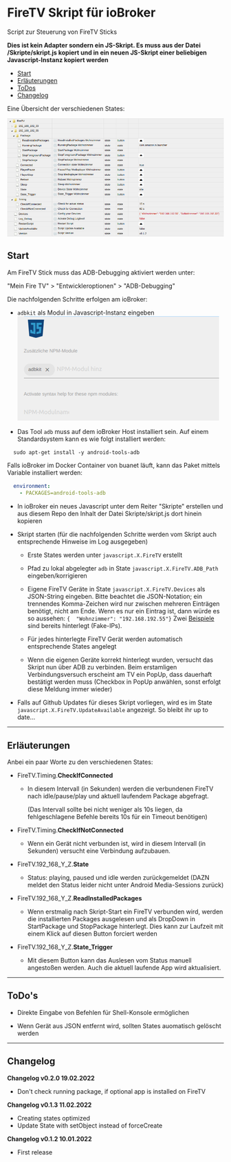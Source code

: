 # FireTV Skript für ioBroker

Script zur Steuerung von FireTV Sticks

**Dies ist kein Adapter sondern ein JS-Skript. Es muss aus der Datei /Skripte/skript.js kopiert und in ein neuen JS-Skript einer beliebigen Javascript-Instanz kopiert werden**

* [Start](#start)
* [Erläuterungen](#erläuterungen)
* [ToDos](#todos)
* [Changelog](#changelog)

Eine Übersicht der verschiedenen States:

![States Übersicht](./ReadMe_Images/states_example.png)

## Start

Am FireTV Stick muss das ADB-Debugging aktiviert werden unter:

"Mein Fire TV" > "Entwickleroptionen" > "ADB-Debugging"

Die nachfolgenden Schritte erfolgen am ioBroker:

* `adbkit` als Modul in Javascript-Instanz eingeben
  ![ADBKIT hinzufügen](./ReadMe_Images/adbkit.png)

* Das Tool `adb` muss auf dem ioBroker Host installiert sein. Auf einem Standardsystem kann es wie folgt installiert werden:

```
  sudo apt-get install -y android-tools-adb
```

  Falls ioBroker im Docker Container von buanet läuft, kann das Paket mittels Variable installiert werden:

```yaml
  environment:
    - PACKAGES=android-tools-adb
```

* In ioBroker ein neues Javascript unter dem Reiter "Skripte" erstellen und aus diesem Repo den Inhalt der Datei Skripte/skript.js dort hinein kopieren  

* Skript starten (für die nachfolgenden Schritte werden vom Skript auch entsprechende Hinweise im Log ausgegeben)
  
  * Erste States werden unter `javascript.X.FireTV` erstellt
  
  * Pfad zu lokal abgelegter `adb` in State `javascript.X.FireTV.ADB_Path` eingeben/korrigieren
  
  * Eigene FireTV Geräte in State `javascript.X.FireTV.Devices` als JSON-String eingeben. Bitte beachtet die JSON-Notation; ein trennendes Komma-Zeichen wird nur zwischen mehreren Einträgen benötigt, nicht am Ende. Wenn es nur ein Eintrag ist, dann würde es so aussehen:
    `{  "Wohnzimmer": "192.168.192.55"}`
    Zwei <u>Beispiele</u> sind bereits hinterlegt (Fake-IPs).
  
  * Für jedes hinterlegte FireTV Gerät werden automatisch entsprechende States angelegt 
  
  * Wenn die eigenen Geräte korrekt hinterlegt wurden, versucht das Skript nun über ADB zu verbinden. Beim erstamligen Verbindungsversuch erscheint am TV ein PopUp, dass dauerhaft bestätigt werden muss (Checkbox in PopUp anwählen, sonst erfolgt diese Meldung immer wieder)

* Falls auf Github Updates für dieses Skript vorliegen, wird es im State `javascript.X.FireTV.UpdateAvailable` angezeigt. So bleibt ihr up to date...

---

## Erläuterungen

Anbei ein paar Worte zu den verschiedenen States:

* FireTV.Timing.**CheckIfConnected**
  
  * In diesem Intervall (in Sekunden) werden die verbundenen FireTV nach idle/pause/play und aktuell laufendem Package abgefragt.
    
    (Das Intervall sollte bei nicht weniger als 10s liegen, da fehlgeschlagene Befehle bereits 10s für ein Timeout benötigen)

* FireTV.Timing.**CheckIfNotConnected**
  
  * Wenn ein Gerät nicht verbunden ist, wird in diesem Intervall (in Sekunden) versucht eine Verbindung aufzubauen.

* FireTV.192_168_Y_Z.**State**
  
  * Status: playing, paused und idle werden zurückgemeldet
    (DAZN meldet den Status leider nicht unter Android Media-Sessions zurück)

* FireTV.192_168_Y_Z.**ReadInstalledPackages**
  
  * Wenn erstmalig nach Skript-Start ein FireTV verbunden wird, werden die installierten Packages ausgelesen und als DropDown in StartPackage und StopPackage hinterlegt. Dies kann zur Laufzeit mit einem Klick auf diesen Button forciert werden

* FireTV.192_168_Y_Z.**State_Trigger**
  
  * Mit diesem Button kann das Auslesen vom Status manuell angestoßen werden. Auch die aktuell laufende App wird aktualisiert.

---

## ToDo's

* Direkte Eingabe von Befehlen für Shell-Konsole ermöglichen

* Wenn Gerät aus JSON entfernt wird, sollten States auomatisch gelöscht werden

---

## Changelog

**Changelog v0.2.0 19.02.2022**

* Don't check running package, if optional app is installed on FireTV

**Changelog v0.1.3 11.02.2022**

- Creating states optimized
- Update State with setObject instead of forceCreate

**Changelog v0.1.2 10.01.2022**

- First release
